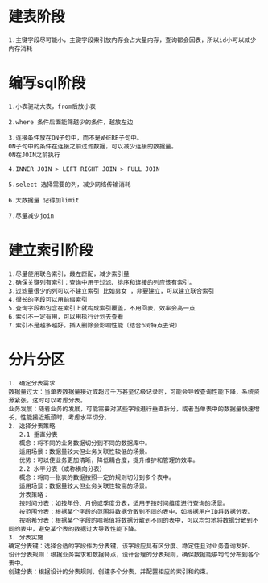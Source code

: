 # 建表阶段
    1.主键字段尽可能小，主键字段索引放内存会占大量内存，查询都会回表，所以id小可以减少内存消耗

# 编写sql阶段
    1.小表驱动大表，from后放小表

    2.where 条件后面能筛越少的条件，越放左边

    3.连接条件放在ON子句中，而不是WHERE子句中。
    ON子句中的条件在连接之前过滤数据，可以减少连接的数据量。
    ON在JOIN之前执行

    4.INNER JOIN > LEFT RIGHT JOIN > FULL JOIN

    5.select 选择需要的列，减少网络传输消耗

    6.大数据量 记得加limit

    7.尽量减少join

# 建立索引阶段
    1.尽量使用联合索引，最左匹配，减少索引量
    2.确保关键列有索引：查询中用于过滤、排序和连接的列应该有索引。
    3.过滤量很少的列可以不建立索引 比如男女 ，非要建立，可以建立联合索引
    4.很长的字段可以用前缀索引
    5.查询字段都包含在索引上就构成索引覆盖，不用回表，效率会高一点
    6.索引不一定有用，可以用执行计划去查看
    7.索引不是越多越好，插入删除会影响性能（结合b树特点去说）

# 分片分区
    1. 确定分表需求
    数据量过大：当单表数据量接近或超过千万甚至亿级记录时，可能会导致查询性能下降，系统资源紧张，这时可以考虑分表。
    业务发展：随着业务的发展，可能需要对某些字段进行垂直拆分，或者当单表中的数据量快速增长，性能接近瓶颈时，考虑水平切分。
    2. 选择分表策略
       2.1 垂直分表
       概念：将不同的业务数据切分到不同的数据库中。
       适用场景：数据量较大但业务关联性较低的场景。
       优势：可以使业务更加清晰，降低耦合度，提升维护和管理的效率。
       2.2 水平分表（或称横向分表）
       概念：将同一张表的数据按照一定的规则切分到多个表中。
       适用场景：数据量较大但业务关联性较高的场景。
       分表策略：
       按时间分表：如按年份、月份或季度分表，适用于按时间维度进行查询的场景。
       按范围分表：根据某个字段的范围将数据分散到不同的表中，如根据用户ID将数据分表。
       按哈希分表：根据某个字段的哈希值将数据分散到不同的表中，可以均匀地将数据分散到不同的表中，避免某个表的数据过大导致性能下降。
    3. 分表实施
    确定分表键：选择合适的字段作为分表键，该字段应具有区分度、稳定性且对业务查询友好。
    设计分表规则：根据业务需求和数据特点，设计合理的分表规则，确保数据能够均匀分布到各个表中。
    创建分表：根据设计的分表规则，创建多个分表，并配置相应的索引和约束。
